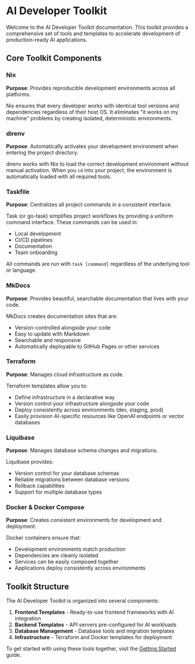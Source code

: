# AI Developer Toolkit

Welcome to the AI Developer Toolkit documentation. This toolkit provides a comprehensive set of tools and templates to accelerate development of production-ready AI applications.

## Core Toolkit Components

### Nix
**Purpose**: Provides reproducible development environments across all platforms.

Nix ensures that every developer works with identical tool versions and dependencies regardless of their host OS. It eliminates "it works on my machine" problems by creating isolated, deterministic environments.

### direnv
**Purpose**: Automatically activates your development environment when entering the project directory.

direnv works with Nix to load the correct development environment without manual activation. When you `cd` into your project, the environment is automatically loaded with all required tools.

### Taskfile
**Purpose**: Centralizes all project commands in a consistent interface.

Task (or go-task) simplifies project workflows by providing a uniform command interface. These commands can be used in:
- Local development
- CI/CD pipelines
- Documentation
- Team onboarding

All commands are run with `task [command]` regardless of the underlying tool or language.

### MkDocs
**Purpose**: Provides beautiful, searchable documentation that lives with your code.

MkDocs creates documentation sites that are:
- Version-controlled alongside your code
- Easy to update with Markdown
- Searchable and responsive
- Automatically deployable to GitHub Pages or other services

### Terraform
**Purpose**: Manages cloud infrastructure as code.

Terraform templates allow you to:
- Define infrastructure in a declarative way
- Version control your infrastructure alongside your code
- Deploy consistently across environments (dev, staging, prod)
- Easily provision AI-specific resources like OpenAI endpoints or vector databases

### Liquibase
**Purpose**: Manages database schema changes and migrations.

Liquibase provides:
- Version control for your database schemas
- Reliable migrations between database versions
- Rollback capabilities
- Support for multiple database types

### Docker & Docker Compose
**Purpose**: Creates consistent environments for development and deployment.

Docker containers ensure that:
- Development environments match production
- Dependencies are cleanly isolated
- Services can be easily composed together
- Applications deploy consistently across environments

## Toolkit Structure

The AI Developer Toolkit is organized into several components:

1. **Frontend Templates** - Ready-to-use frontend frameworks with AI integration
2. **Backend Templates** - API servers pre-configured for AI workloads
3. **Database Management** - Database tools and migration templates
4. **Infrastructure** - Terraform and Docker templates for deployment

To get started with using these tools together, visit the [Getting Started](getting-started/getting-started.md) guide.